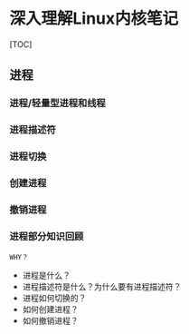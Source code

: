 # 深入理解Linux内核笔记

[TOC]

## 进程

### 进程/轻量型进程和线程

### 进程描述符

### 进程切换

### 创建进程

### 撤销进程


### 进程部分知识回顾
    WHY？
- 进程是什么？
- 进程描述符是什么？为什么要有进程描述符？
- 进程如何切换的？
- 如何创建进程？
- 如何撤销进程？